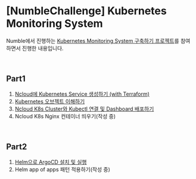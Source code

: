 # [NumbleChallenge] Kubernetes Monitoring System
Numble에서 진행하는 [Kubernetes Monitoring System 구축하기 프로젝트](https://www.numble.it/deepdive/37)를 참여하면서 진행한 내용입니다.

<br>

## Part1
1. [Ncloud에 Kubernetes Service 생성하기 (with Terraform)](https://blog.mustnot.dev/ncloud-create-kubernetes-cluster-with-terraform)
2. [Kubernetes 오브젝트 이해하기](https://blog.mustnot.dev/kubernetes-objects-summarize)
3. [Ncloud K8s Cluster와 Kubectl 연결 및 Dashboard 배포하기](https://blog.mustnot.dev/ncloud-kubernetes-cluster-deploy-dashboard)
4. Ncloud K8s Nginx 컨테이너 띄우기(작성 중)

<br>

## Part2
1. [Helm으로 ArgoCD 설치 및 실행](https://blog.mustnot.dev/ncloud-kubernetes-install-argocd-using-helm)
2. Helm app of apps 패턴 적용하기(작성 중)
